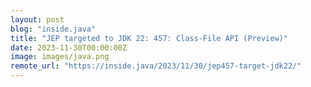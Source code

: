 ```yaml
---
layout: post
blog: "inside.java"
title: "JEP targeted to JDK 22: 457: Class-File API (Preview)"
date: 2023-11-30T00:00:00Z
image: images/java.png
remote_url: "https://inside.java/2023/11/30/jep457-target-jdk22/"
---
```

